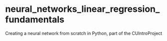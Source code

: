 # neural_networks_linear_regression_fundamentals
Creating a neural network from scratch in Python, part of the CUIntroProject 
